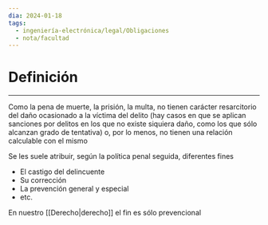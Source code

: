 ```yaml
---
dia: 2024-01-18
tags:
  - ingeniería-electrónica/legal/Obligaciones
  - nota/facultad
---
```

# Definición
---
Como la pena de muerte, la prisión, la multa, no tienen carácter resarcitorio del daño ocasionado a la víctima del delito (hay casos en que se aplican sanciones por delitos en los que no existe siquiera daño, como los que sólo alcanzan grado de tentativa) o, por lo menos, no tienen una relación calculable con el mismo

Se les suele atribuir, según la política penal seguida, diferentes fines
* El castigo del delincuente
* Su corrección
* La prevención general y especial
* etc.

En nuestro [[Derecho|derecho]] el fin es sólo prevencional